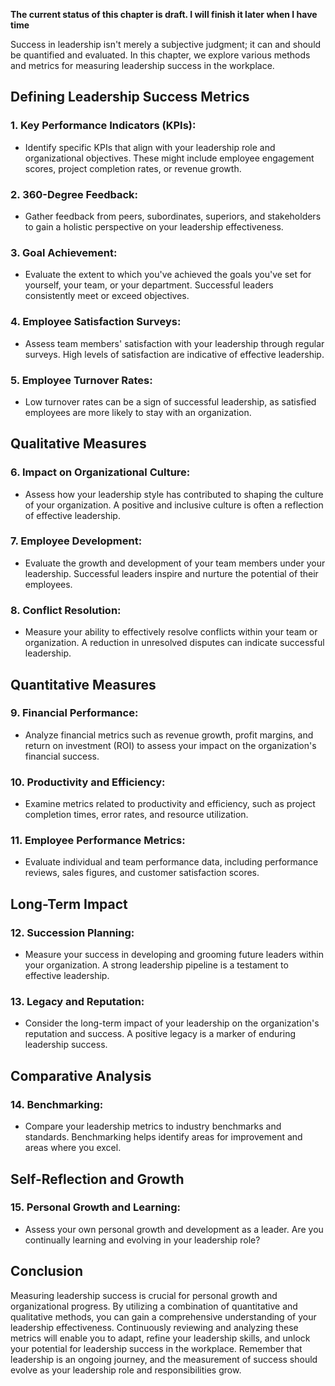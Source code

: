 **The current status of this chapter is draft. I will finish it later when I have time**

Success in leadership isn't merely a subjective judgment; it can and should be quantified and evaluated. In this chapter, we explore various methods and metrics for measuring leadership success in the workplace.

**Defining Leadership Success Metrics**
---------------------------------------

### **1. Key Performance Indicators (KPIs):**

* Identify specific KPIs that align with your leadership role and organizational objectives. These might include employee engagement scores, project completion rates, or revenue growth.

### **2. 360-Degree Feedback:**

* Gather feedback from peers, subordinates, superiors, and stakeholders to gain a holistic perspective on your leadership effectiveness.

### **3. Goal Achievement:**

* Evaluate the extent to which you've achieved the goals you've set for yourself, your team, or your department. Successful leaders consistently meet or exceed objectives.

### **4. Employee Satisfaction Surveys:**

* Assess team members' satisfaction with your leadership through regular surveys. High levels of satisfaction are indicative of effective leadership.

### **5. Employee Turnover Rates:**

* Low turnover rates can be a sign of successful leadership, as satisfied employees are more likely to stay with an organization.

**Qualitative Measures**
------------------------

### **6. Impact on Organizational Culture:**

* Assess how your leadership style has contributed to shaping the culture of your organization. A positive and inclusive culture is often a reflection of effective leadership.

### **7. Employee Development:**

* Evaluate the growth and development of your team members under your leadership. Successful leaders inspire and nurture the potential of their employees.

### **8. Conflict Resolution:**

* Measure your ability to effectively resolve conflicts within your team or organization. A reduction in unresolved disputes can indicate successful leadership.

**Quantitative Measures**
-------------------------

### **9. Financial Performance:**

* Analyze financial metrics such as revenue growth, profit margins, and return on investment (ROI) to assess your impact on the organization's financial success.

### **10. Productivity and Efficiency:**

* Examine metrics related to productivity and efficiency, such as project completion times, error rates, and resource utilization.

### **11. Employee Performance Metrics:**

* Evaluate individual and team performance data, including performance reviews, sales figures, and customer satisfaction scores.

**Long-Term Impact**
--------------------

### **12. Succession Planning:**

* Measure your success in developing and grooming future leaders within your organization. A strong leadership pipeline is a testament to effective leadership.

### **13. Legacy and Reputation:**

* Consider the long-term impact of your leadership on the organization's reputation and success. A positive legacy is a marker of enduring leadership success.

**Comparative Analysis**
------------------------

### **14. Benchmarking:**

* Compare your leadership metrics to industry benchmarks and standards. Benchmarking helps identify areas for improvement and areas where you excel.

**Self-Reflection and Growth**
------------------------------

### **15. Personal Growth and Learning:**

* Assess your own personal growth and development as a leader. Are you continually learning and evolving in your leadership role?

**Conclusion**
--------------

Measuring leadership success is crucial for personal growth and organizational progress. By utilizing a combination of quantitative and qualitative methods, you can gain a comprehensive understanding of your leadership effectiveness. Continuously reviewing and analyzing these metrics will enable you to adapt, refine your leadership skills, and unlock your potential for leadership success in the workplace. Remember that leadership is an ongoing journey, and the measurement of success should evolve as your leadership role and responsibilities grow.
